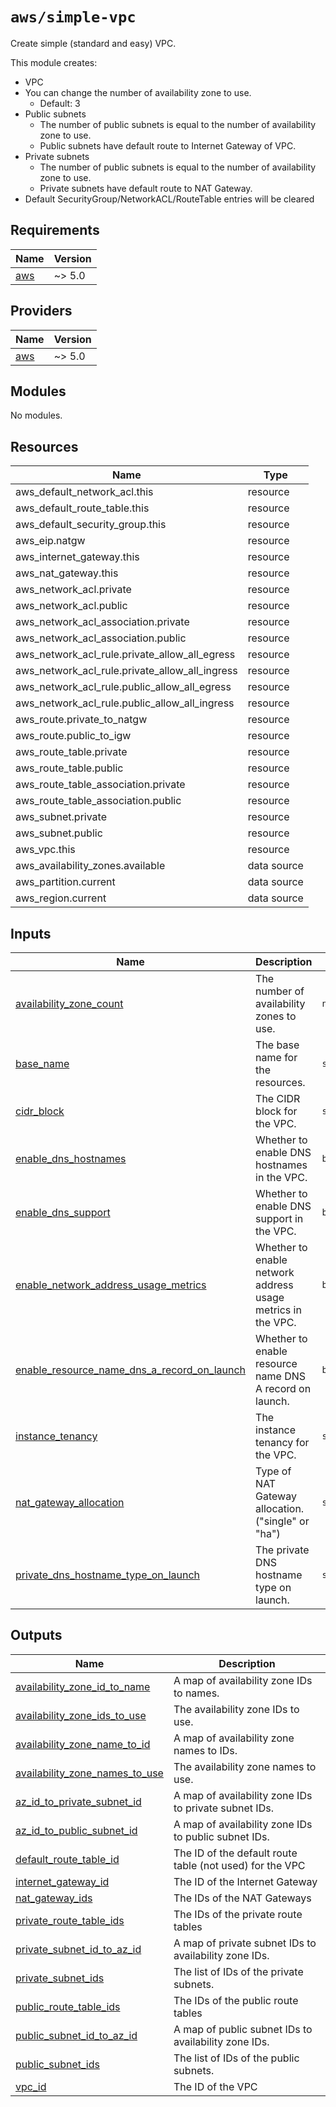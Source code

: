# `aws/simple-vpc`

Create simple (standard and easy) VPC.

This module creates:

- VPC
- You can change the number of availability zone to use.
  - Default: 3
- Public subnets
  - The number of public subnets is equal to the number of  availability zone to use.
  - Public subnets have default route to Internet Gateway of VPC.
- Private subnets
  - The number of public subnets is equal to the number of availability zone to use.
  - Private subnets have default route to NAT Gateway.
- Default SecurityGroup/NetworkACL/RouteTable entries will be cleared

<!-- BEGIN_TF_DOCS -->
## Requirements

| Name | Version |
|------|---------|
| <a name="requirement_aws"></a> [aws](#requirement\_aws) | ~> 5.0 |

## Providers

| Name | Version |
|------|---------|
| <a name="provider_aws"></a> [aws](#provider\_aws) | ~> 5.0 |

## Modules

No modules.

## Resources

| Name | Type |
|------|------|
| aws_default_network_acl.this | resource |
| aws_default_route_table.this | resource |
| aws_default_security_group.this | resource |
| aws_eip.natgw | resource |
| aws_internet_gateway.this | resource |
| aws_nat_gateway.this | resource |
| aws_network_acl.private | resource |
| aws_network_acl.public | resource |
| aws_network_acl_association.private | resource |
| aws_network_acl_association.public | resource |
| aws_network_acl_rule.private_allow_all_egress | resource |
| aws_network_acl_rule.private_allow_all_ingress | resource |
| aws_network_acl_rule.public_allow_all_egress | resource |
| aws_network_acl_rule.public_allow_all_ingress | resource |
| aws_route.private_to_natgw | resource |
| aws_route.public_to_igw | resource |
| aws_route_table.private | resource |
| aws_route_table.public | resource |
| aws_route_table_association.private | resource |
| aws_route_table_association.public | resource |
| aws_subnet.private | resource |
| aws_subnet.public | resource |
| aws_vpc.this | resource |
| aws_availability_zones.available | data source |
| aws_partition.current | data source |
| aws_region.current | data source |

## Inputs

| Name | Description | Type | Default | Required |
|------|-------------|------|---------|:--------:|
| <a name="input_availability_zone_count"></a> [availability\_zone\_count](#input\_availability\_zone\_count) | The number of availability zones to use. | `number` | `3` | no |
| <a name="input_base_name"></a> [base\_name](#input\_base\_name) | The base name for the resources. | `string` | `"mynetwork"` | no |
| <a name="input_cidr_block"></a> [cidr\_block](#input\_cidr\_block) | The CIDR block for the VPC. | `string` | `"10.0.0.0/16"` | no |
| <a name="input_enable_dns_hostnames"></a> [enable\_dns\_hostnames](#input\_enable\_dns\_hostnames) | Whether to enable DNS hostnames in the VPC. | `bool` | `true` | no |
| <a name="input_enable_dns_support"></a> [enable\_dns\_support](#input\_enable\_dns\_support) | Whether to enable DNS support in the VPC. | `bool` | `true` | no |
| <a name="input_enable_network_address_usage_metrics"></a> [enable\_network\_address\_usage\_metrics](#input\_enable\_network\_address\_usage\_metrics) | Whether to enable network address usage metrics in the VPC. | `bool` | `true` | no |
| <a name="input_enable_resource_name_dns_a_record_on_launch"></a> [enable\_resource\_name\_dns\_a\_record\_on\_launch](#input\_enable\_resource\_name\_dns\_a\_record\_on\_launch) | Whether to enable resource name DNS A record on launch. | `bool` | `true` | no |
| <a name="input_instance_tenancy"></a> [instance\_tenancy](#input\_instance\_tenancy) | The instance tenancy for the VPC. | `string` | `"default"` | no |
| <a name="input_nat_gateway_allocation"></a> [nat\_gateway\_allocation](#input\_nat\_gateway\_allocation) | Type of NAT Gateway allocation. ("single" or "ha") | `string` | `"single"` | no |
| <a name="input_private_dns_hostname_type_on_launch"></a> [private\_dns\_hostname\_type\_on\_launch](#input\_private\_dns\_hostname\_type\_on\_launch) | The private DNS hostname type on launch. | `string` | `"ip-name"` | no |

## Outputs

| Name | Description |
|------|-------------|
| <a name="output_availability_zone_id_to_name"></a> [availability\_zone\_id\_to\_name](#output\_availability\_zone\_id\_to\_name) | A map of availability zone IDs to names. |
| <a name="output_availability_zone_ids_to_use"></a> [availability\_zone\_ids\_to\_use](#output\_availability\_zone\_ids\_to\_use) | The availability zone IDs to use. |
| <a name="output_availability_zone_name_to_id"></a> [availability\_zone\_name\_to\_id](#output\_availability\_zone\_name\_to\_id) | A map of availability zone names to IDs. |
| <a name="output_availability_zone_names_to_use"></a> [availability\_zone\_names\_to\_use](#output\_availability\_zone\_names\_to\_use) | The availability zone names to use. |
| <a name="output_az_id_to_private_subnet_id"></a> [az\_id\_to\_private\_subnet\_id](#output\_az\_id\_to\_private\_subnet\_id) | A map of availability zone IDs to private subnet IDs. |
| <a name="output_az_id_to_public_subnet_id"></a> [az\_id\_to\_public\_subnet\_id](#output\_az\_id\_to\_public\_subnet\_id) | A map of availability zone IDs to public subnet IDs. |
| <a name="output_default_route_table_id"></a> [default\_route\_table\_id](#output\_default\_route\_table\_id) | The ID of the default route table (not used) for the VPC |
| <a name="output_internet_gateway_id"></a> [internet\_gateway\_id](#output\_internet\_gateway\_id) | The ID of the Internet Gateway |
| <a name="output_nat_gateway_ids"></a> [nat\_gateway\_ids](#output\_nat\_gateway\_ids) | The IDs of the NAT Gateways |
| <a name="output_private_route_table_ids"></a> [private\_route\_table\_ids](#output\_private\_route\_table\_ids) | The IDs of the private route tables |
| <a name="output_private_subnet_id_to_az_id"></a> [private\_subnet\_id\_to\_az\_id](#output\_private\_subnet\_id\_to\_az\_id) | A map of private subnet IDs to availability zone IDs. |
| <a name="output_private_subnet_ids"></a> [private\_subnet\_ids](#output\_private\_subnet\_ids) | The list of IDs of the private subnets. |
| <a name="output_public_route_table_ids"></a> [public\_route\_table\_ids](#output\_public\_route\_table\_ids) | The IDs of the public route tables |
| <a name="output_public_subnet_id_to_az_id"></a> [public\_subnet\_id\_to\_az\_id](#output\_public\_subnet\_id\_to\_az\_id) | A map of public subnet IDs to availability zone IDs. |
| <a name="output_public_subnet_ids"></a> [public\_subnet\_ids](#output\_public\_subnet\_ids) | The list of IDs of the public subnets. |
| <a name="output_vpc_id"></a> [vpc\_id](#output\_vpc\_id) | The ID of the VPC |
<!-- END_TF_DOCS -->
